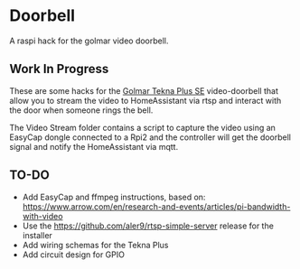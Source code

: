 # Doorbell

A raspi hack for the golmar video doorbell.

Work In Progress
---

These are some hacks for the [Golmar Tekna Plus SE][teknaplusse] video-doorbell that allow you to stream the video to HomeAssistant via rtsp and interact with the door when someone rings the bell.

The Video Stream folder contains a script to capture the video using an EasyCap dongle connected to a Rpi2 and the controller will get the doorbell signal and notify the HomeAssistant via mqtt.


TO-DO
---

* Add EasyCap and ffmpeg instructions, based on: https://www.arrow.com/en/research-and-events/articles/pi-bandwidth-with-video
* Use the https://github.com/aler9/rtsp-simple-server release for the installer
* Add wiring schemas for the Tekna Plus
* Add circuit design for GPIO


[teknaplusse]: https://www.golmar.es/productos/monitor-color-con-pantalla-de-3,5-tekna-plus-se
